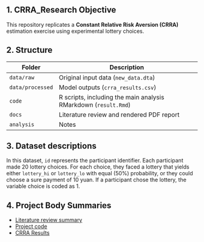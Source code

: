 ## 1. CRRA_Research Objective

This repository replicates a **Constant Relative Risk Aversion (CRRA)** estimation exercise using experimental lottery choices. 

## 2. Structure 
| Folder | Description |
|--------|-------------|
| `data/raw` | Original input data (`new_data.dta`) |
| `data/processed` | Model outputs (`crra_results.csv`) |
| `code` | R scripts, including the main analysis RMarkdown (`result.Rmd`) |
| `docs` | Literature review and rendered PDF report |
| `analysis` | Notes |

## 3. Dataset descriptions

In this dataset, `id` represents the participant identifier. Each participant made 20 lottery choices. For each choice, they faced a lottery that yields either `lottery_hi` or `lottery_lo` with equal (50%) probability, or they could choose a sure payment of 10 yuan. If a participant chose the lottery, the variable choice is coded as 1.

## 4. Project Body Summaries
- [Literature review summary](docs/literature_review/literature_review.md)
- [Project code](code/result.Rmd)
- [CRRA Results](docs/result.pdf)

 